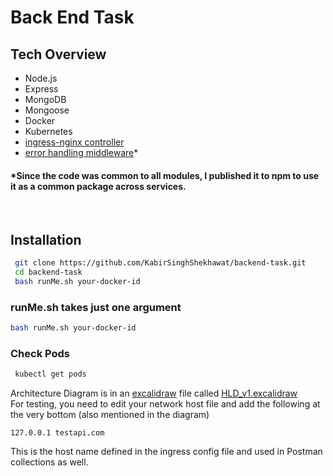 # Back End Task

## Tech Overview
* Node.js 
* Express
* MongoDB
* Mongoose
* Docker
* Kubernetes
* [ingress-nginx controller][1]
* [error handling middleware][2]*


#### *Since the code was common to all modules, I published it to npm to use it as a common package across services. 
<p>&nbsp;</p>

## Installation

```sh
 git clone https://github.com/KabirSinghShekhawat/backend-task.git
 cd backend-task
 bash runMe.sh your-docker-id
```

### runMe.sh takes just one argument

```sh
bash runMe.sh your-docker-id
```


###  Check Pods 
```sh
 kubectl get pods
```

Architecture Diagram is in an [excalidraw](https://excalidraw.com/) file called [HLD_v1.excalidraw](HLD_v1.excalidraw)\
For testing, you need to edit your network host file and add the following at the very bottom (also mentioned in the diagram)
```
127.0.0.1 testapi.com
```
This is the host name defined in the ingress config file and used in Postman collections as well.

[1]: https://raw.githubusercontent.com/kubernetes/ingress-nginx/controller-v1.1.1/deploy/static/provider/cloud/deploy.yaml

[2]: https://www.npmjs.com/package/@uni-cron/pratilipi-common
